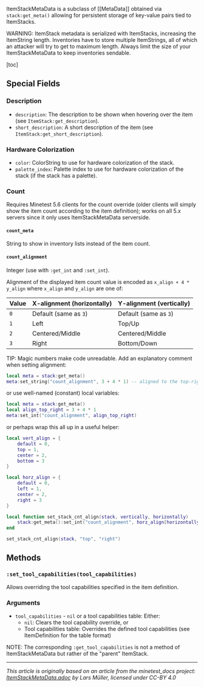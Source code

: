ItemStackMetaData is a subclass of [[MetaData]] obtained via `stack:get_meta()` allowing for persistent storage of key-value pairs tied to ItemStacks.

WARNING: ItemStack metadata is serialized with ItemStacks, increasing the ItemString length.
Inventories have to store multiple ItemStrings, all of which an attacker will try to get to maximum length.
Always limit the size of your ItemStackMetaData to keep inventories sendable.

[toc]

## Special Fields

### Description
* `description`: The description to be shown when hovering over the item (see `ItemStack:get_description`).
* `short_description`: A short description of the item (see `ItemStack:get_short_description`).

### Hardware Colorization
* `color`: ColorString to use for hardware colorization of the stack.
* `palette_index`: Palette index to use for hardware colorization of the stack (if the stack has a palette).

### Count
Requires Minetest 5.6 clients for the count override
(older clients will simply show the item count according to the item definition);
works on all 5.x servers since it only uses ItemStackMetaData serverside.

#### `count_meta`
String to show in inventory lists instead of the item count.

#### `count_alignment`
Integer (use with `:get_int` and `:set_int`).

Alignment of the displayed item count value is encoded as `x_align + 4 * y_align`
where `x_align` and `y_align` are one of:

| Value | X-alignment (horizontally) | Y-alignment (vertically) |
|---|----|----|
| `0` | Default (same as `3`) | Default (same as `3`) |
| `1` | Left | Top/Up |
| `2` | Centered/Middle | Centered/Middle |
| `3` | Right | Bottom/Down |


TIP: Magic numbers make code unreadable. Add an explanatory comment when setting alignment:

```lua
local meta = stack:get_meta()
meta:set_string("count_alignment", 3 + 4 * 1) -- aligned to the top-right corner
```

or use well-named (constant) local variables:

```lua
local meta = stack:get_meta()
local align_top_right = 3 + 4 * 1
meta:set_int("count_alignment", align_top_right)
```

or perhaps wrap this all up in a useful helper:

```lua
local vert_align = {
	default = 0,
	top = 1,
	center = 2,
	bottom = 3
}

local horz_align = {
	default = 0,
	left = 1,
	center = 2,
	right = 3
}

local function set_stack_cnt_align(stack, vertically, horizontally)
	stack:get_meta():set_int("count_alignment", horz_align[horizontally] + 4 * vert_align[vertically])
end

set_stack_cnt_align(stack, "top", "right")
```

## Methods

### `:set_tool_capabilities(tool_capabilities)`
Allows overriding the tool capabilities specified in the item definition.

### Arguments
- `tool_capabilities` - `nil` or a tool capabilities table: Either:
  - `nil`: Clears the tool capability override, or
  - Tool capabilities table: Overrides the defined tool capabilities (see ItemDefinition for the table format)

NOTE: The corresponding `:get_tool_capabilities` is not a method of ItemStackMetaData but rather of the "parent" ItemStack.

---
*This article is originally based on an article from the minetest_docs project: [ItemStackMetaData.adoc](https://github.com/minetest/minetest_docs/blob/master/doc/classes/ItemStackMetaData.adoc) by Lars Müller, licensed under CC-BY 4.0*